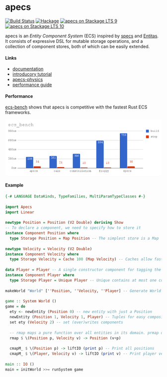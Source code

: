 # apecs
[![Build Status](https://travis-ci.org/jonascarpay/apecs.svg?branch=master)](https://travis-ci.org/jonascarpay/apecs)
[![Hackage](https://img.shields.io/hackage/v/apecs.svg)]()
[![apecs on Stackage LTS 9](http://stackage.org/package/apecs/badge/lts-9)](http://stackage.org/lts-9/package/apecs)
[![apecs on Stackage LTS 10](http://stackage.org/package/apecs/badge/lts-10)](http://stackage.org/lts-10/package/apecs)

apecs is an _Entity Component System_ (ECS) inspired by [specs](https://github.com/slide-rs/specs) and [Entitas](https://github.com/sschmid/Entitas-CSharp).
It consists of expressive DSL for mutable storage operations, and a collection of component stores, both of which can be easily extended.

#### Links
- [documentation](https://hackage.haskell.org/package/apecs/docs/Apecs.html)
- [introducory tutorial](https://github.com/jonascarpay/apecs/blob/master/tutorials/RTS.md)
- [apecs-physics](https://github.com/jonascarpay/apecs-physics)
- [performance guide](https://github.com/jonascarpay/apecs/blob/master/tutorials/GoingFast.md)

#### Performance
[ecs-bench](https://github.com/lschmierer/ecs_bench) shows that apecs is competitive with the fastest Rust ECS frameworks.

![Benchmarks](/bench/chart.png)

#### Example
```haskell
{-# LANGUAGE DataKinds, TypeFamilies, MultiParamTypeClasses #-}

import Apecs
import Linear

newtype Position = Position (V2 Double) deriving Show
-- To declare a component, we need to specify how to store it
instance Component Position where
  type Storage Position = Map Position -- The simplest store is a Map

newtype Velocity = Velocity (V2 Double)
instance Component Velocity where
  type Storage Velocity = Cache 100 (Map Velocity) -- Caches allow fast access

data Player = Player -- A single constructor component for tagging the player
instance Component Player where
  type Storage Player = Unique Player -- Unique contains at most one component

makeWorld "World" [''Position, ''Velocity, ''Player] -- Generate World and instances

game :: System World ()
game = do
  ety <- newEntity (Position 0) -- new entity with just a Position
  newEntity (Position 1, Velocity 1, Player) -- Tuples for easy composition
  set ety (Velocity 2) -- set (over)writes components

  -- rmap maps a pure function over all entities in its domain. prmap does the same, but in parallel
  rmap $ \(Position p, Velocity v) -> Position (v+p)

  cmapM_ $ \(Position p) -> liftIO (print p) -- Print all positions
  cmapM_ $ \(Player, Velocity v) -> liftIO (print v) -- Print player velocity

main :: IO ()
main = initWorld >>= runSystem game
```
